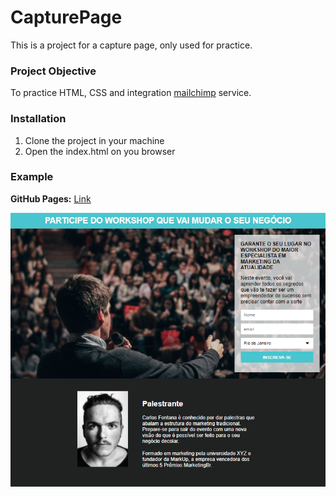 # CapturePage 

This is a project for a capture page, only used for practice.


<h3>Project Objective</h3>

To practice HTML, CSS and integration [mailchimp](https://mailchimp.com/) service.


<h3>Installation</h3>

1. Clone the project in your machine
2. Open the index.html on you browser 


<h3>Example</h3>

**GitHub Pages:** [Link](https://eraines.github.io/CAPTURE-PAGE/)

<img src="https://github.com/ERaines/CAPTURE-PAGE/blob/main/imagens/print.png" alt="print" width="700"/>
